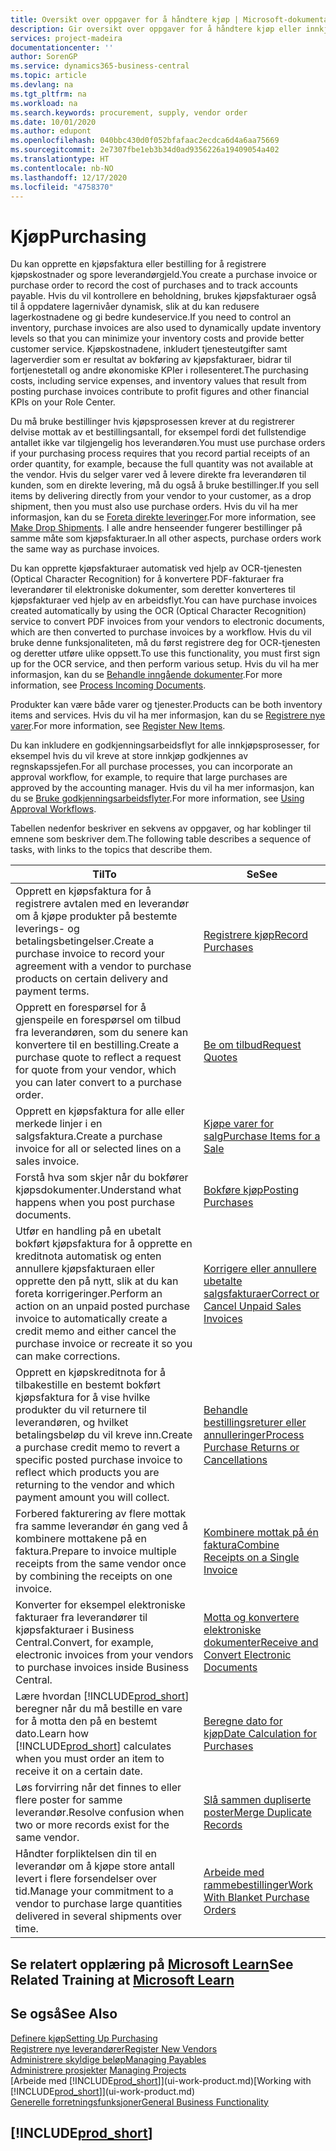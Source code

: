 ```yaml
---
title: Oversikt over oppgaver for å håndtere kjøp | Microsoft-dokumentasjon
description: Gir oversikt over oppgaver for å håndtere kjøp eller innkjøpsprosesser, inkludert hvordan kjøpsfakturaer og bestillinger fungerer.
services: project-madeira
documentationcenter: ''
author: SorenGP
ms.service: dynamics365-business-central
ms.topic: article
ms.devlang: na
ms.tgt_pltfrm: na
ms.workload: na
ms.search.keywords: procurement, supply, vendor order
ms.date: 10/01/2020
ms.author: edupont
ms.openlocfilehash: 040bbc430d0f052bfafaac2ecdca6d4a6aa75669
ms.sourcegitcommit: 2e7307fbe1eb3b34d0ad9356226a19409054a402
ms.translationtype: HT
ms.contentlocale: nb-NO
ms.lasthandoff: 12/17/2020
ms.locfileid: "4758370"
---
```

# <a name="purchasing"></a><span data-ttu-id="4e079-103">Kjøp</span><span class="sxs-lookup"><span data-stu-id="4e079-103">Purchasing</span></span>
<span data-ttu-id="4e079-104">Du kan opprette en kjøpsfaktura eller bestilling for å registrere kjøpskostnader og spore leverandørgjeld.</span><span class="sxs-lookup"><span data-stu-id="4e079-104">You create a purchase invoice or purchase order to record the cost of purchases and to track accounts payable.</span></span> <span data-ttu-id="4e079-105">Hvis du vil kontrollere en beholdning, brukes kjøpsfakturaer også til å oppdatere lagernivåer dynamisk, slik at du kan redusere lagerkostnadene og gi bedre kundeservice.</span><span class="sxs-lookup"><span data-stu-id="4e079-105">If you need to control an inventory, purchase invoices are also used to dynamically update inventory levels so that you can minimize your inventory costs and provide better customer service.</span></span> <span data-ttu-id="4e079-106">Kjøpskostnadene, inkludert tjenesteutgifter samt lagerverdier som er resultat av bokføring av kjøpsfakturaer, bidrar til fortjenestetall og andre økonomiske KPIer i rollesenteret.</span><span class="sxs-lookup"><span data-stu-id="4e079-106">The purchasing costs, including service expenses, and inventory values that result from posting purchase invoices contribute to profit figures and other financial KPIs on your Role Center.</span></span>

<span data-ttu-id="4e079-107">Du må bruke bestillinger hvis kjøpsprosessen krever at du registrerer delvise mottak av et bestillingsantall, for eksempel fordi det fullstendige antallet ikke var tilgjengelig hos leverandøren.</span><span class="sxs-lookup"><span data-stu-id="4e079-107">You must use purchase orders if your purchasing process requires that you record partial receipts of an order quantity, for example, because the full quantity was not available at the vendor.</span></span> <span data-ttu-id="4e079-108">Hvis du selger varer ved å levere direkte fra leverandøren til kunden, som en direkte levering, må du også å bruke bestillinger.</span><span class="sxs-lookup"><span data-stu-id="4e079-108">If you sell items by delivering directly from your vendor to your customer, as a drop shipment, then you must also use purchase orders.</span></span> <span data-ttu-id="4e079-109">Hvis du vil ha mer informasjon, kan du se [Foreta direkte leveringer](sales-how-drop-shipment.md).</span><span class="sxs-lookup"><span data-stu-id="4e079-109">For more information, see [Make Drop Shipments](sales-how-drop-shipment.md).</span></span> <span data-ttu-id="4e079-110">I alle andre henseender fungerer bestillinger på samme måte som kjøpsfakturaer.</span><span class="sxs-lookup"><span data-stu-id="4e079-110">In all other aspects, purchase orders work the same way as purchase invoices.</span></span>

<span data-ttu-id="4e079-111">Du kan opprette kjøpsfakturaer automatisk ved hjelp av OCR-tjenesten (Optical Character Recognition) for å konvertere PDF-fakturaer fra leverandører til elektroniske dokumenter, som deretter konverteres til kjøpsfakturaer ved hjelp av en arbeidsflyt.</span><span class="sxs-lookup"><span data-stu-id="4e079-111">You can have purchase invoices created automatically by using the OCR (Optical Character Recognition) service to convert PDF invoices from your vendors to electronic documents, which are then converted to purchase invoices by a workflow.</span></span> <span data-ttu-id="4e079-112">Hvis du vil bruke denne funksjonaliteten, må du først registrere deg for OCR-tjenesten og deretter utføre ulike oppsett.</span><span class="sxs-lookup"><span data-stu-id="4e079-112">To use this functionality, you must first sign up for the OCR service, and then perform various setup.</span></span> <span data-ttu-id="4e079-113">Hvis du vil ha mer informasjon, kan du se [Behandle inngående dokumenter](across-process-income-documents.md).</span><span class="sxs-lookup"><span data-stu-id="4e079-113">For more information, see [Process Incoming Documents](across-process-income-documents.md).</span></span>      

<span data-ttu-id="4e079-114">Produkter kan være både varer og tjenester.</span><span class="sxs-lookup"><span data-stu-id="4e079-114">Products can be both inventory items and services.</span></span> <span data-ttu-id="4e079-115">Hvis du vil ha mer informasjon, kan du se [Registrere nye varer](inventory-how-register-new-items.md).</span><span class="sxs-lookup"><span data-stu-id="4e079-115">For more information, see [Register New Items](inventory-how-register-new-items.md).</span></span>

<span data-ttu-id="4e079-116">Du kan inkludere en godkjenningsarbeidsflyt for alle innkjøpsprosesser, for eksempel hvis du vil kreve at store innkjøp godkjennes av regnskapssjefen.</span><span class="sxs-lookup"><span data-stu-id="4e079-116">For all purchase processes, you can incorporate an approval workflow, for example, to require that large purchases are approved by the accounting manager.</span></span> <span data-ttu-id="4e079-117">Hvis du vil ha mer informasjon, kan du se [Bruke godkjenningsarbeidsflyter](across-how-use-approval-workflows.md).</span><span class="sxs-lookup"><span data-stu-id="4e079-117">For more information, see [Using Approval Workflows](across-how-use-approval-workflows.md).</span></span>

<span data-ttu-id="4e079-118">Tabellen nedenfor beskriver en sekvens av oppgaver, og har koblinger til emnene som beskriver dem.</span><span class="sxs-lookup"><span data-stu-id="4e079-118">The following table describes a sequence of tasks, with links to the topics that describe them.</span></span>

| <span data-ttu-id="4e079-119">Til</span><span class="sxs-lookup"><span data-stu-id="4e079-119">To</span></span> | <span data-ttu-id="4e079-120">Se</span><span class="sxs-lookup"><span data-stu-id="4e079-120">See</span></span> |
| --- | --- |
| <span data-ttu-id="4e079-121">Opprett en kjøpsfaktura for å registrere avtalen med en leverandør om å kjøpe produkter på bestemte leverings- og betalingsbetingelser.</span><span class="sxs-lookup"><span data-stu-id="4e079-121">Create a purchase invoice to record your agreement with a vendor to purchase products on certain delivery and payment terms.</span></span> |[<span data-ttu-id="4e079-122">Registrere kjøp</span><span class="sxs-lookup"><span data-stu-id="4e079-122">Record Purchases</span></span>](purchasing-how-record-purchases.md) |
|<span data-ttu-id="4e079-123">Opprett en forespørsel for å gjenspeile en forespørsel om tilbud fra leverandøren, som du senere kan konvertere til en bestilling.</span><span class="sxs-lookup"><span data-stu-id="4e079-123">Create a purchase quote to reflect a request for quote from your vendor, which you can later convert to a purchase order.</span></span>|[<span data-ttu-id="4e079-124">Be om tilbud</span><span class="sxs-lookup"><span data-stu-id="4e079-124">Request Quotes</span></span>](purchasing-how-request-quotes.md)|
| <span data-ttu-id="4e079-125">Opprett en kjøpsfaktura for alle eller merkede linjer i en salgsfaktura.</span><span class="sxs-lookup"><span data-stu-id="4e079-125">Create a purchase invoice for all or selected lines on a sales invoice.</span></span> |[<span data-ttu-id="4e079-126">Kjøpe varer for salg</span><span class="sxs-lookup"><span data-stu-id="4e079-126">Purchase Items for a Sale</span></span>](purchasing-how-purchase-products-sale.md) |
|<span data-ttu-id="4e079-127">Forstå hva som skjer når du bokfører kjøpsdokumenter.</span><span class="sxs-lookup"><span data-stu-id="4e079-127">Understand what happens when you post purchase documents.</span></span>|[<span data-ttu-id="4e079-128">Bokføre kjøp</span><span class="sxs-lookup"><span data-stu-id="4e079-128">Posting Purchases</span></span>](ui-post-purchases.md)|
| <span data-ttu-id="4e079-129">Utfør en handling på en ubetalt bokført kjøpsfaktura for å opprette en kreditnota automatisk og enten annullere kjøpsfakturaen eller opprette den på nytt, slik at du kan foreta korrigeringer.</span><span class="sxs-lookup"><span data-stu-id="4e079-129">Perform an action on an unpaid posted purchase invoice to automatically create a credit memo and either cancel the purchase invoice or recreate it so you can make corrections.</span></span> |[<span data-ttu-id="4e079-130">Korrigere eller annullere ubetalte salgsfakturaer</span><span class="sxs-lookup"><span data-stu-id="4e079-130">Correct or Cancel Unpaid Sales Invoices</span></span>](purchasing-how-correct-cancel-unpaid-purchase-invoices.md) |
| <span data-ttu-id="4e079-131">Opprett en kjøpskreditnota for å tilbakestille en bestemt bokført kjøpsfaktura for å vise hvilke produkter du vil returnere til leverandøren, og hvilket betalingsbeløp du vil kreve inn.</span><span class="sxs-lookup"><span data-stu-id="4e079-131">Create a purchase credit memo to revert a specific posted purchase invoice to reflect which products you are returning to the vendor and which payment amount you will collect.</span></span> |[<span data-ttu-id="4e079-132">Behandle bestillingsreturer eller annulleringer</span><span class="sxs-lookup"><span data-stu-id="4e079-132">Process Purchase Returns or Cancellations</span></span>](purchasing-how-register-new-vendors.md) |
|<span data-ttu-id="4e079-133">Forbered fakturering av flere mottak fra samme leverandør én gang ved å kombinere mottakene på en faktura.</span><span class="sxs-lookup"><span data-stu-id="4e079-133">Prepare to invoice multiple receipts from the same vendor once by combining the receipts on one invoice.</span></span>|[<span data-ttu-id="4e079-134">Kombinere mottak på én faktura</span><span class="sxs-lookup"><span data-stu-id="4e079-134">Combine Receipts on a Single Invoice</span></span>](purchasing-how-to-combine-receipts.md)|
|<span data-ttu-id="4e079-135">Konverter for eksempel elektroniske fakturaer fra leverandører til kjøpsfakturaer i Business Central.</span><span class="sxs-lookup"><span data-stu-id="4e079-135">Convert, for example, electronic invoices from your vendors to purchase invoices inside Business Central.</span></span>|[<span data-ttu-id="4e079-136">Motta og konvertere elektroniske dokumenter</span><span class="sxs-lookup"><span data-stu-id="4e079-136">Receive and Convert Electronic Documents</span></span>](purchasing-how-to-receive-and-convert-electronic-documents.md)|
| <span data-ttu-id="4e079-137">Lære hvordan [!INCLUDE[prod_short](includes/prod_short.md)] beregner når du må bestille en vare for å motta den på en bestemt dato.</span><span class="sxs-lookup"><span data-stu-id="4e079-137">Learn how [!INCLUDE[prod_short](includes/prod_short.md)] calculates when you must order an item to receive it on a certain date.</span></span>|[<span data-ttu-id="4e079-138">Beregne dato for kjøp</span><span class="sxs-lookup"><span data-stu-id="4e079-138">Date Calculation for Purchases</span></span>](purchasing-date-calculation-for-purchases.md)|
|<span data-ttu-id="4e079-139">Løs forvirring når det finnes to eller flere poster for samme leverandør.</span><span class="sxs-lookup"><span data-stu-id="4e079-139">Resolve confusion when two or more records exist for the same vendor.</span></span>|[<span data-ttu-id="4e079-140">Slå sammen dupliserte poster</span><span class="sxs-lookup"><span data-stu-id="4e079-140">Merge Duplicate Records</span></span>](sales-how-merge-duplicate-records.md)|
|<span data-ttu-id="4e079-141">Håndter forpliktelsen din til en leverandør om å kjøpe store antall levert i flere forsendelser over tid.</span><span class="sxs-lookup"><span data-stu-id="4e079-141">Manage your commitment to a vendor to purchase large quantities delivered in several shipments over time.</span></span>|[<span data-ttu-id="4e079-142">Arbeide med rammebestillinger</span><span class="sxs-lookup"><span data-stu-id="4e079-142">Work With Blanket Purchase Orders</span></span>](sales-how-to-create-blanket-sales-orders.md)|

## <a name="see-related-training-at-microsoft-learn"></a><span data-ttu-id="4e079-143">Se relatert opplæring på [Microsoft Learn](/learn/paths/purchase-items-services-dynamics-365-business-central/)</span><span class="sxs-lookup"><span data-stu-id="4e079-143">See Related Training at [Microsoft Learn](/learn/paths/purchase-items-services-dynamics-365-business-central/)</span></span>

## <a name="see-also"></a><span data-ttu-id="4e079-144">Se også</span><span class="sxs-lookup"><span data-stu-id="4e079-144">See Also</span></span>
[<span data-ttu-id="4e079-145">Definere kjøp</span><span class="sxs-lookup"><span data-stu-id="4e079-145">Setting Up Purchasing</span></span>](purchasing-setup-purchasing.md)  
[<span data-ttu-id="4e079-146">Registrere nye leverandører</span><span class="sxs-lookup"><span data-stu-id="4e079-146">Register New Vendors</span></span>](purchasing-how-register-new-vendors.md)  
[<span data-ttu-id="4e079-147">Administrere skyldige beløp</span><span class="sxs-lookup"><span data-stu-id="4e079-147">Managing Payables</span></span>](payables-manage-payables.md)  
<span data-ttu-id="4e079-148">[Administrere prosjekter](projects-manage-projects.md)  </span><span class="sxs-lookup"><span data-stu-id="4e079-148">[Managing Projects](projects-manage-projects.md)  </span></span>  
<span data-ttu-id="4e079-149">[Arbeide med [!INCLUDE[prod_short](includes/prod_short.md)]](ui-work-product.md)</span><span class="sxs-lookup"><span data-stu-id="4e079-149">[Working with [!INCLUDE[prod_short](includes/prod_short.md)]](ui-work-product.md)</span></span>  
[<span data-ttu-id="4e079-150">Generelle forretningsfunksjoner</span><span class="sxs-lookup"><span data-stu-id="4e079-150">General Business Functionality</span></span>](ui-across-business-areas.md)

## [!INCLUDE[prod_short](includes/free_trial_md.md)]  
